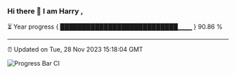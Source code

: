 ### Hi there 👋 I am Harry , 

⏳ Year progress { ███████████████████████████▁▁▁ } 90.86 %

---

⏰ Updated on Tue, 28 Nov 2023 15:18:04 GMT

![Progress Bar CI](https://github.com/duykhang68/duykhang68/workflows/Progress%20Bar%20CI/badge.svg)
